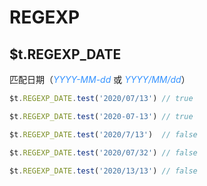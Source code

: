 # REGEXP

## $t.REGEXP_DATE

匹配日期（<i style="color: #3492ff;">YYYY-MM-dd</i> 或 <i style="color: #3492ff;">YYYY/MM/dd</i>）

```javascript
$t.REGEXP_DATE.test('2020/07/13') // true

$t.REGEXP_DATE.test('2020-07-13') // true

$t.REGEXP_DATE.test('2020/7/13')  // false

$t.REGEXP_DATE.test('2020/07/32') // false

$t.REGEXP_DATE.test('2020/13/13') // false
```
